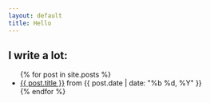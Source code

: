 ```yaml
--- 
layout: default
title: Hello
---
```

<h2>I write a lot:</h2>
<ul>
{% for post in site.posts %}
<li>
  <a href='{{ post.url }}'>{{ post.title }}</a> from {{ post.date | date: "%b %d, %Y" }}
</li>
{% endfor %}
</ul>
